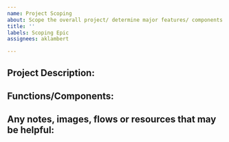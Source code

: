```yaml
---
name: Project Scoping
about: Scope the overall project/ determine major features/ components.
title: ''
labels: Scoping Epic
assignees: aklambert

---
```


## Project Description:

## Functions/Components:

## Any notes, images, flows or resources that may be helpful:
